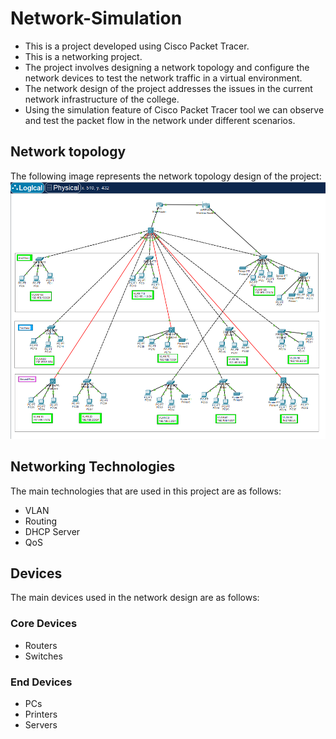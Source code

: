 # Network-Simulation
- This is a project developed using Cisco Packet Tracer. 
- This is a networking project. 
- The project involves designing a network topology and configure the network devices to test the network traffic in a virtual environment. 
- The network design of the project addresses the issues in the current network infrastructure of the college.
- Using the simulation feature of Cisco Packet Tracer tool we can observe and test the packet flow in the network under different scenarios.

## Network topology
The following image represents the network topology design of the project:
<img src="topology.png" alt="Network topology design"/>

## Networking Technologies
The main technologies that are used in this project are as follows:

- VLAN
- Routing
- DHCP Server
- QoS

## Devices
The main devices used in the network design are as follows:

### Core Devices
- Routers
- Switches

### End Devices
- PCs
- Printers
- Servers
